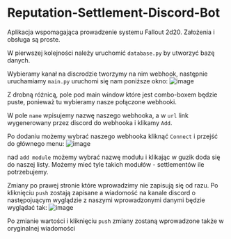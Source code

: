 # Reputation-Settlement-Discord-Bot
Aplikacja wspomagająca prowadzenie systemu Fallout 2d20. Założenia i obsługa są proste.

W pierwszej kolejności należy uruchomić `database.py` by utworzyć bazę danych.

Wybieramy kanał na discrodzie tworzymy na nim webhook, następnie uruchamiamy `main.py` uruchomi się nam poniższe okno:
![image](https://github.com/D1025/Reputation-Settlement-Discord-Bot/assets/69533622/5031e557-116b-4137-ac17-7d9760dbc556)

Z drobną różnicą, pole pod main window które jest combo-boxem będzie puste, ponieważ tu wybieramy nasze połączone webhooki.

W pole `name` wpisujemy nazwę naszego webhooka, a w `url` link wygenerowany przez discord do webhooka i klikamy `Add`.

Po dodaniu możemy wybrać naszego webhooka kliknąć `Connect` i przejść do głównego menu:
![image](https://github.com/D1025/Reputation-Settlement-Discord-Bot/assets/69533622/9ac3ea25-b14d-44bd-9af8-51f636b0efba)

nad `add module` możemy wybrać nazwę modułu i klikając w guzik doda się do naszej listy. Możemy mieć tyle takich modułów - settlementów ile potrzebujemy.

Zmiany po prawej stronie które wprowadzimy nie zapisują się od razu. Po kliknięciu `push` zostają zapisane a wiadomość na kanale discord o następojuącym wyglądzie z naszymi wprowadzonymi danymi będzie wyglądać tak:
![image](https://github.com/D1025/Reputation-Settlement-Discord-Bot/assets/69533622/beaa32dd-1a8f-4ad3-873f-6a58fcc7e6cf)

Po zmianie wartości i kliknięciu `push` zmiany zostaną wprowadzone także w oryginalnej wiadomości
